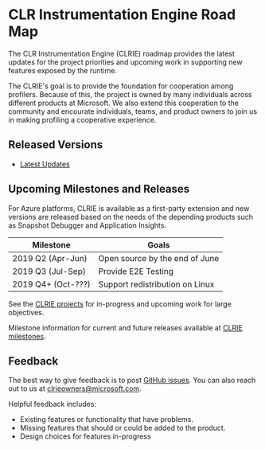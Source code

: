 # CLR Instrumentation Engine Road Map

The CLR Instrumentation Engine (CLRIE) roadmap provides the latest updates for the project priorities and upcoming work in supporting new features exposed by the runtime.

The CLRIE's goal is to provide the foundation for cooperation among profilers. Because of this, the project is owned by many individuals across different products at Microsoft. We also extend this cooperation to the community and encourate individuals, teams, and product owners to join us in making profiling a cooperative experience.

## Released Versions

* [Latest Updates](CHANGELOG.md)

## Upcoming Milestones and Releases

For Azure platforms, CLRIE is available as a first-party extension and new versions are released based on the needs of the depending products such as Snapshot Debugger and Application Insights.

| Milestone         | Goals                                    |
|-------------------|------------------------------------------|
| 2019 Q2 (Apr-Jun) | Open source by the end of June           |
| 2019 Q3 (Jul-Sep) | Provide E2E Testing                      |
| 2019 Q4+ (Oct-???)| Support redistribution on Linux          |

See the [CLRIE projects](https://github.com/Microsoft/CLRInstrumentationEngine/projects) for in-progress and upcoming work for large objectives.

Milestone information for current and future releases available at [CLRIE milestones](https://github.com/Microsoft/CLRInstrumentationEngine/milestones).

## Feedback

The best way to give feedback is to post [GitHub issues](https://github.com/Microsoft/CLRInstrumentationEngine/issues). You can also reach out to us at clrieowners@microsoft.com.

Helpful feedback includes:
* Existing features or functionality that have problems.
* Missing features that should or could be added to the product.
* Design choices for features in-progress

